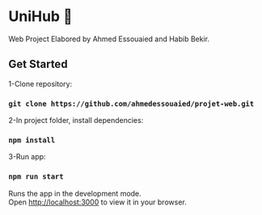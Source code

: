 # UniHub 🏫
Web Project Elabored by Ahmed Essouaied and Habib Bekir.

## Get Started

1-Clone repository:

### `git clone https://github.com/ahmedessouaied/projet-web.git`

2-In project folder, install dependencies:

### `npm install`

3-Run app:

### `npm run start`

Runs the app in the development mode.\
Open [http://localhost:3000](http://localhost:3000) to view it in your browser.
